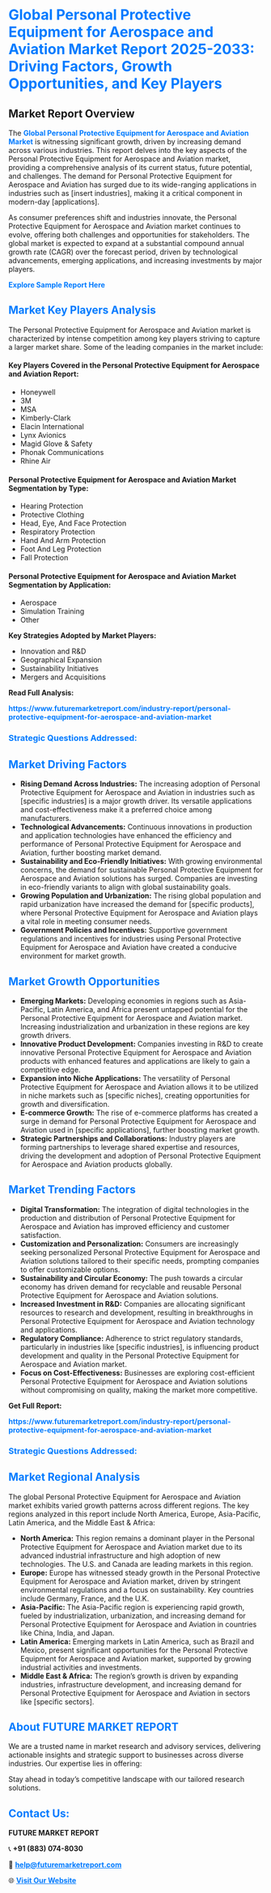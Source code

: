 <h1 style="color: #007BFF;">Global Personal Protective Equipment for Aerospace and Aviation Market Report 2025-2033: Driving Factors, Growth Opportunities, and Key Players</h1>

<section id="overview">
<h2>Market Report Overview</h2>
<p>The <a href="https://www.futuremarketreport.com/industry-report/personal-protective-equipment-for-aerospace-and-aviation-market" style="color: #007BFF; text-decoration: none;"><strong>Global Personal Protective Equipment for Aerospace and Aviation Market</strong></a> is witnessing significant growth, driven by increasing demand across various industries. This report delves into the key aspects of the Personal Protective Equipment for Aerospace and Aviation market, providing a comprehensive analysis of its current status, future potential, and challenges. The demand for Personal Protective Equipment for Aerospace and Aviation has surged due to its wide-ranging applications in industries such as [insert industries], making it a critical component in modern-day [applications].</p>
<p>As consumer preferences shift and industries innovate, the Personal Protective Equipment for Aerospace and Aviation market continues to evolve, offering both challenges and opportunities for stakeholders. The global market is expected to expand at a substantial compound annual growth rate (CAGR) over the forecast period, driven by technological advancements, emerging applications, and increasing investments by major players.</p>
</section>

<section id="overview">
<p><a href="https://www.futuremarketreport.com/request-sample/reportId=50920" style="color: #007BFF; text-decoration: none;"><strong>Explore Sample Report Here</strong></a></p>
</section>

<section id="key-players">
<h2 style="color: #007BFF;">Market Key Players Analysis</h2>
<p>The Personal Protective Equipment for Aerospace and Aviation market is characterized by intense competition among key players striving to capture a larger market share. Some of the leading companies in the market include:</p>
<h4>Key Players Covered in the Personal Protective Equipment for Aerospace and Aviation Report:</h4>
<ul><li>Honeywell</li><li>3M</li><li>MSA</li><li>Kimberly-Clark</li><li>Elacin International</li><li>Lynx Avionics</li><li>Magid Glove &amp; Safety</li><li>Phonak Communications</li><li>Rhine Air</li></ul>
<h4>Personal Protective Equipment for Aerospace and Aviation Market Segmentation by Type:</h4>
<ul><li>Hearing Protection</li><li>Protective Clothing</li><li>Head, Eye, And Face Protection</li><li>Respiratory Protection</li><li>Hand And Arm Protection</li><li>Foot And Leg Protection</li><li>Fall Protection</li></ul>

<h4>Personal Protective Equipment for Aerospace and Aviation Market Segmentation by Application:</h4>
<ul><li>Aerospace</li><li>Simulation Training</li><li>Other</li></ul>
<p><strong>Key Strategies Adopted by Market Players:</strong></p>
<ul>
<li>Innovation and R&D</li>
<li>Geographical Expansion</li>
<li>Sustainability Initiatives</li>
<li>Mergers and Acquisitions</li>
</ul>
</section>

<section>
<p><strong>Read Full Analysis: </strong></p><a href="https://www.futuremarketreport.com/industry-report/personal-protective-equipment-for-aerospace-and-aviation-market" style="color: #007BFF; text-decoration: none;"><strong>https://www.futuremarketreport.com/industry-report/personal-protective-equipment-for-aerospace-and-aviation-market</strong></a>
<h3 style="color: #007BFF;">Strategic Questions Addressed:</h3>
</section>

<section id="driving-factors">
<h2 style="color: #007BFF;">Market Driving Factors</h2>
<ul>
<li><strong>Rising Demand Across Industries:</strong> The increasing adoption of Personal Protective Equipment for Aerospace and Aviation in industries such as [specific industries] is a major growth driver. Its versatile applications and cost-effectiveness make it a preferred choice among manufacturers.</li>
<li><strong>Technological Advancements:</strong> Continuous innovations in production and application technologies have enhanced the efficiency and performance of Personal Protective Equipment for Aerospace and Aviation, further boosting market demand.</li>
<li><strong>Sustainability and Eco-Friendly Initiatives:</strong> With growing environmental concerns, the demand for sustainable Personal Protective Equipment for Aerospace and Aviation solutions has surged. Companies are investing in eco-friendly variants to align with global sustainability goals.</li>
<li><strong>Growing Population and Urbanization:</strong> The rising global population and rapid urbanization have increased the demand for [specific products], where Personal Protective Equipment for Aerospace and Aviation plays a vital role in meeting consumer needs.</li>
<li><strong>Government Policies and Incentives:</strong> Supportive government regulations and incentives for industries using Personal Protective Equipment for Aerospace and Aviation have created a conducive environment for market growth.</li>
</ul>
</section>

<section id="growth-opportunities">
<h2 style="color: #007BFF;">Market Growth Opportunities</h2>
<ul>
<li><strong>Emerging Markets:</strong> Developing economies in regions such as Asia-Pacific, Latin America, and Africa present untapped potential for the Personal Protective Equipment for Aerospace and Aviation market. Increasing industrialization and urbanization in these regions are key growth drivers.</li>
<li><strong>Innovative Product Development:</strong> Companies investing in R&D to create innovative Personal Protective Equipment for Aerospace and Aviation products with enhanced features and applications are likely to gain a competitive edge.</li>
<li><strong>Expansion into Niche Applications:</strong> The versatility of Personal Protective Equipment for Aerospace and Aviation allows it to be utilized in niche markets such as [specific niches], creating opportunities for growth and diversification.</li>
<li><strong>E-commerce Growth:</strong> The rise of e-commerce platforms has created a surge in demand for Personal Protective Equipment for Aerospace and Aviation used in [specific applications], further boosting market growth.</li>
<li><strong>Strategic Partnerships and Collaborations:</strong> Industry players are forming partnerships to leverage shared expertise and resources, driving the development and adoption of Personal Protective Equipment for Aerospace and Aviation products globally.</li>
</ul>
</section>

<section id="trending-factors">
<h2 style="color: #007BFF;">Market Trending Factors</h2>
<ul>
<li><strong>Digital Transformation:</strong> The integration of digital technologies in the production and distribution of Personal Protective Equipment for Aerospace and Aviation has improved efficiency and customer satisfaction.</li>
<li><strong>Customization and Personalization:</strong> Consumers are increasingly seeking personalized Personal Protective Equipment for Aerospace and Aviation solutions tailored to their specific needs, prompting companies to offer customizable options.</li>
<li><strong>Sustainability and Circular Economy:</strong> The push towards a circular economy has driven demand for recyclable and reusable Personal Protective Equipment for Aerospace and Aviation solutions.</li>
<li><strong>Increased Investment in R&D:</strong> Companies are allocating significant resources to research and development, resulting in breakthroughs in Personal Protective Equipment for Aerospace and Aviation technology and applications.</li>
<li><strong>Regulatory Compliance:</strong> Adherence to strict regulatory standards, particularly in industries like [specific industries], is influencing product development and quality in the Personal Protective Equipment for Aerospace and Aviation market.</li>
<li><strong>Focus on Cost-Effectiveness:</strong> Businesses are exploring cost-efficient Personal Protective Equipment for Aerospace and Aviation solutions without compromising on quality, making the market more competitive.</li>
</ul>
</section>

<section>
<p><strong>Get Full Report: </strong></p><a href="https://www.futuremarketreport.com/industry-report/personal-protective-equipment-for-aerospace-and-aviation-market" style="color: #007BFF; text-decoration: none;"><strong>https://www.futuremarketreport.com/industry-report/personal-protective-equipment-for-aerospace-and-aviation-market</strong></a>
<h3 style="color: #007BFF;">Strategic Questions Addressed:</h3>
</section>


<section id="regional-analysis">
<h2 style="color: #007BFF;">Market Regional Analysis</h2>
<p>The global Personal Protective Equipment for Aerospace and Aviation market exhibits varied growth patterns across different regions. The key regions analyzed in this report include North America, Europe, Asia-Pacific, Latin America, and the Middle East & Africa:</p>
<ul>
<li><strong>North America:</strong> This region remains a dominant player in the Personal Protective Equipment for Aerospace and Aviation market due to its advanced industrial infrastructure and high adoption of new technologies. The U.S. and Canada are leading markets in this region.</li>
<li><strong>Europe:</strong> Europe has witnessed steady growth in the Personal Protective Equipment for Aerospace and Aviation market, driven by stringent environmental regulations and a focus on sustainability. Key countries include Germany, France, and the U.K.</li>
<li><strong>Asia-Pacific:</strong> The Asia-Pacific region is experiencing rapid growth, fueled by industrialization, urbanization, and increasing demand for Personal Protective Equipment for Aerospace and Aviation in countries like China, India, and Japan.</li>
<li><strong>Latin America:</strong> Emerging markets in Latin America, such as Brazil and Mexico, present significant opportunities for the Personal Protective Equipment for Aerospace and Aviation market, supported by growing industrial activities and investments.</li>
<li><strong>Middle East & Africa:</strong> The region’s growth is driven by expanding industries, infrastructure development, and increasing demand for Personal Protective Equipment for Aerospace and Aviation in sectors like [specific sectors].</li>
</ul>
</section>

<footer>
<h2 style="color: #007BFF;">About FUTURE MARKET REPORT</h2>
<p>We are a trusted name in market research and advisory services, delivering actionable insights and strategic support to businesses across diverse industries. Our expertise lies in offering:</p>

<p>Stay ahead in today’s competitive landscape with our tailored research solutions.</p>

<h2 style="color: #007BFF;">Contact Us:</h2>
<p><strong>FUTURE MARKET REPORT</strong></p>
<p>📞 <strong>+91 (883) 074-8030</strong></p>
<p>📧 <strong><a href="mailto:help@futuremarketreport.com" style="color: #007BFF;">help@futuremarketreport.com</a></strong></p>
<p>🌐 <strong><a href="https://www.futuremarketreport.com/" style="color: #007BFF;">Visit Our Website</a></strong></p>
</footer>